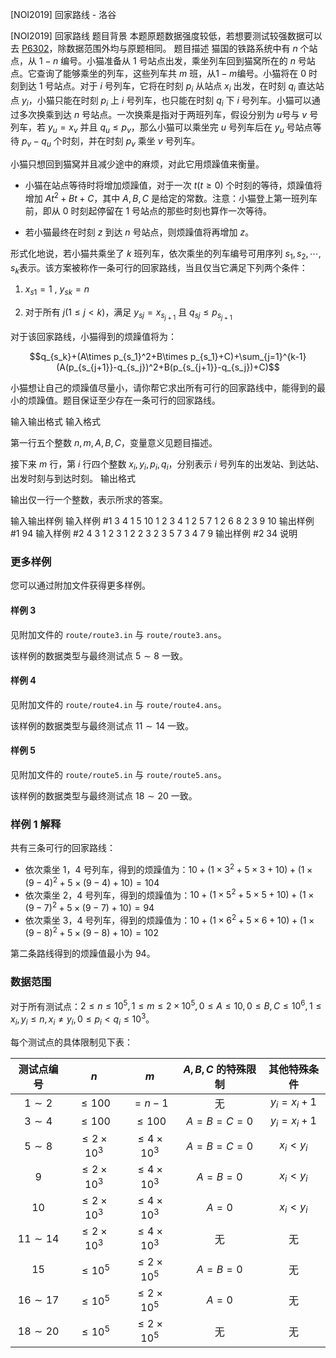 



[NOI2019] 回家路线 - 洛谷














[NOI2019] 回家路线
题目背景
本题原题数据强度较低，若想要测试较强数据可以去 [P6302](https://www.luogu.com.cn/problem/P6302)，除数据范围外均与原题相同。
题目描述
猫国的铁路系统中有 $n$ 个站点，从 $1 - n$ 编号。小猫准备从 $1$ 号站点出发，乘坐列车回到猫窝所在的 $n$ 号站点。它查询了能够乘坐的列车，这些列车共 $m$ 班，从$1 - m$编号。小猫将在 $0$ 时刻到达 $1$ 号站点。对于 $i$ 号列车，它将在时刻 $p_i$ 从站点 $x_i$ 出发，在时刻 $q_i$ 直达站点 $y_i$，小猫只能在时刻 $p_i$ 上 $i$ 号列车，也只能在时刻 $q_i$ 下 $i$ 号列车。小猫可以通过多次换乘到达 $n$ 号站点。一次换乘是指对于两班列车，假设分别为 $u$号与 $v$ 号列车，若 $y_u = x_v$ 并且 $q_u \leq p_v$，那么小猫可以乘坐完 $u$ 号列车后在 $y_u$ 号站点等待 $p_v - q_u$ 个时刻，并在时刻 $p_v$ 乘坐 $v$ 号列车。

小猫只想回到猫窝并且减少途中的麻烦，对此它用烦躁值来衡量。

- 小猫在站点等待时将增加烦躁值，对于一次 $t (t \geq 0)$ 个时刻的等待，烦躁值将增加 $At^2 + Bt + C$，其中 $A, B,C$ 是给定的常数。注意：小猫登上第一班列车前，即从 $0$ 时刻起停留在 $1$ 号站点的那些时刻也算作一次等待。

- 若小猫最终在时刻 $z$ 到达 $n$ 号站点，则烦躁值将再增加 $z$。

形式化地说，若小猫共乘坐了 $k$ 班列车，依次乘坐的列车编号可用序列 $s_1, s_2, \cdots , s_k$表示。该方案被称作一条可行的回家路线，当且仅当它满足下列两个条件：

1. $x_{s1} = 1$ , $y_{sk} = n$

2. 对于所有 $j (1 \leq j < k)$，满足 $y_{sj} = x_{s_{j+1}}$ 且 $q_{sj}\leq p_{s_{j+1}}$

对于该回家路线，小猫得到的烦躁值将为：

$$q_{s_k}+(A\times p_{s_1}^2+B\times p_{s_1}+C)+\sum_{j=1}^{k-1}(A(p_{s_{j+1}}-q_{s_j})^2+B(p_{s_{j+1}}-q_{s_j})+C)$$

小猫想让自己的烦躁值尽量小，请你帮它求出所有可行的回家路线中，能得到的最
小的烦躁值。题目保证至少存在一条可行的回家路线。

输入输出格式
输入格式

第一行五个整数 $n, m, A, B,C$，变量意义见题目描述。

接下来 $m$ 行，第 $i$ 行四个整数 $x_i, y_i, p_i, q_i$，分别表示 $i$ 号列车的出发站、到达站、出发时刻与到达时刻。
输出格式

输出仅一行一个整数，表示所求的答案。

输入输出样例
输入样例 #1
3 4 1 5 10
1 2 3 4
1 2 5 7
1 2 6 8
2 3 9 10
输出样例 #1
94
输入样例 #2
4 3 1 2 3
1 2 2 3
2 3 5 7
3 4 7 9
输出样例 #2
34
说明
### 更多样例

您可以通过附加文件获得更多样例。

#### 样例 3

见附加文件的 `route/route3.in` 与 `route/route3.ans`。

该样例的数据类型与最终测试点 $5 \sim 8$ 一致。

#### 样例 4

见附加文件的 `route/route4.in` 与 `route/route4.ans`。

该样例的数据类型与最终测试点 $11 \sim 14$ 一致。

#### 样例 5

见附加文件的 `route/route5.in` 与 `route/route5.ans`。

该样例的数据类型与最终测试点 $18 \sim 20$ 一致。

### 样例 1 解释

共有三条可行的回家路线：

- 依次乘坐 1，4 号列车，得到的烦躁值为：$10 + (1 \times 3^2 + 5 \times 3 + 10) + (1 \times (9 - 4)^2 + 5 \times (9 - 4) + 10)= 104$
- 依次乘坐 2，4 号列车，得到的烦躁值为：$10 + (1 \times 5^2 + 5 \times 5 + 10) + (1 \times (9 - 7)^2 + 5 \times (9 - 7) + 10)= 94$
- 依次乘坐 3，4 号列车，得到的烦躁值为：$10 + (1 \times 6^2 + 5 \times 6 + 10) + (1 \times (9 - 8)^2 + 5 \times (9 - 8) + 10)= 102$

第二条路线得到的烦躁值最小为 $94$。

### 数据范围

对于所有测试点：$2\le n\le 10^5,1\le m\le 2\times 10^5,0 \le A \le 10 , 0 \le B, C \le 10^6,1 \le x_i, y_i \le n , x_i \neq y_i , 0 \le p_i < q_i \le 10^3$。

每个测试点的具体限制见下表：

| 测试点编号  |        $n$         |          $m$          | $A,B,C$ 的特殊限制 | 其他特殊条件 |
| :---------: | :----------------: | :-------------------: | :----------------: | :----------: |
|  $1\sim 2$  |     $\le 100$      |        $=n-1$         |         无         | $y_i=x_i+1$  |
|  $3\sim 4$  |     $\le 100$      | $\le 100$ |     $A=B=C=0$      | $y_i=x_i+1$  |
|  $5\sim 8$  | $\le 2\times 10^3$ |  $\le 4\times 10^3$   |     $A=B=C=0$      |  $x_i<y_i$   |
|     $9$     | $\le 2\times 10^3$ |  $\le 4\times 10^3$   |      $A=B=0$       |  $x_i<y_i$   |
|    $10$     | $\le 2\times 10^3$ |  $\le 4\times 10^3$   |       $A=0$        |  $x_i<y_i$   |
| $11\sim 14$ | $\le 2\times 10^3$ |  $\le 4\times 10^3$   |         无         |      无      |
|    $15$     |     $\le 10^5$     |  $\le 2\times 10^5$   |      $A=B=0$       |      无      |
| $16\sim 17$ |     $\le 10^5$     |  $\le 2\times 10^5$   |       $A=0$        |      无      |
| $18\sim 20$ |     $\le 10^5$     |  $\le 2\times 10^5$   |         无         |      无      |






